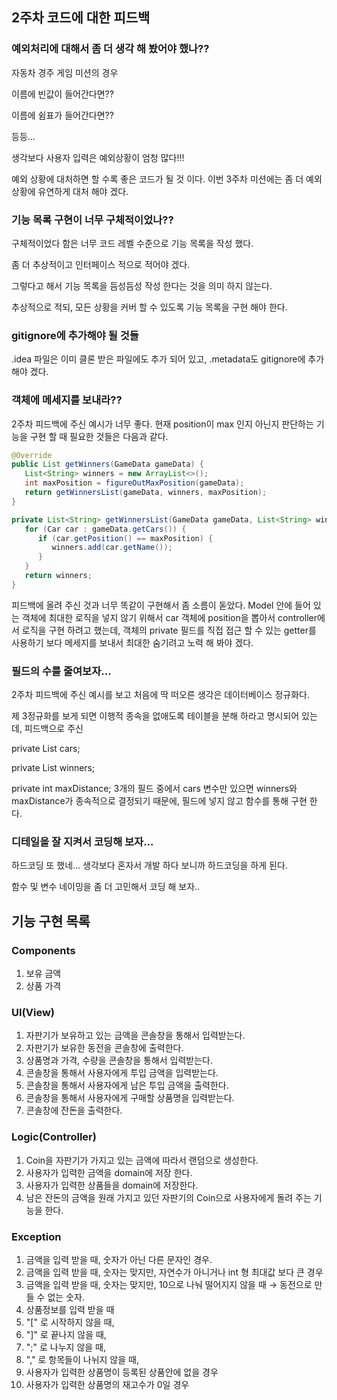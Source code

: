 ## 2주차 코드에 대한 피드백

### 예외처리에 대해서 좀 더 생각 해 봤어야 했나??

자동차 경주 게임 미션의 경우

이름에 빈값이 들어간다면??

이름에 쉼표가 들어간다면??

등등...

생각보다 사용자 입력은 예외상황이 엄청 많다!!!

예외 상황에 대처하면 할 수록 좋은 코드가 될 것 이다. 이번 3주차 미션에는 좀 더 예외 상황에 유연하게 대처 해야 겠다.

### 기능 목록 구현이 너무 구체적이었나??

구체적이었다 함은 너무 코드 레벨 수준으로 기능 목록을 작성 했다.

좀 더 추상적이고 인터페이스 적으로 적어야 겠다.

그렇다고 해서 기능 목록을 듬성듬성 작성 한다는 것을 의미 하지 않는다.

추상적으로 적되, 모든 상황을 커버 할 수 있도록 기능 목록을 구현 해야 한다.

### gitignore에 추가해야 될 것들

.idea 파일은 이미 클론 받은 파일에도 추가 되어 있고, .metadata도 gitignore에 추가 해야 겠다.

### 객체에 메세지를 보내라??

2주차 피드백에 주신 예시가 너무 좋다. 현재 position이 max 인지 아닌지 판단하는 기능을 구현 할 때 필요한 것들은 다음과 같다.

```java
@Override
public List getWinners(GameData gameData) {
   List<String> winners = new ArrayList<>();
   int maxPosition = figureOutMaxPosition(gameData);
   return getWinnersList(gameData, winners, maxPosition);
}

private List<String> getWinnersList(GameData gameData, List<String> winners, int maxPosition) {
   for (Car car : gameData.getCars()) {
      if (car.getPosition() == maxPosition) {
         winners.add(car.getName());
      }
   }
   return winners;
}
```

피드백에 올려 주신 것과  너무 똑같이 구현해서 좀 소름이 돋았다. Model 안에 들어 있는 객체에 최대한 로직을 넣지 않기 위해서 car 객체에 position을 뽑아서 controller에서 로직을 구현 하려고 했는데, 객체의 private 필드를 직접 접근 할 수 있는 getter를 사용하기 보다 메세지를 보내서 최대한 숨기려고 노력 해 봐야 겠다.

### 필드의 수를 줄여보자...

2주차 피드백에 주신 예시를 보고 처음에 딱 떠오른 생각은 데이터베이스 정규화다.

제 3정규화를 보게 되면 이행적 종속을 없애도록 테이블을 분해 하라고 명시되어 있는데, 피드백으로 주신

private List<Car> cars;

private List<String> winners;

private int maxDistance;
3개의 필드 중에서 cars 변수만 있으면 winners와 maxDistance가 종속적으로 결정되기 때문에, 필드에 넣지 않고 함수를 통해 구현 한다.

### 디테일을 잘 지켜서 코딩해 보자...

하드코딩 또 했네... 생각보다 혼자서 개발 하다 보니까 하드코딩을 하게 된다.

함수 및 변수 네이밍을 좀 더 고민해서 코딩 해 보자..

## 기능 구현 목록

### Components

1. 보유 금액
2. 상품 가격

### UI(View)

1. 자판기가 보유하고 있는 금액을 콘솔창을 통해서 입력받는다.
2. 자판기가 보유한 동전을 콘솔창에 출력한다.
3. 상품명과 가격, 수량을 콘솔창을 통해서 입력받는다.
4. 콘솔창을 통해서 사용자에게 투입 금액을 입력받는다.
5. 콘솔창을 통해서 사용자에게 남은 투입 금액을 출력한다.
6. 콘솔창을 통해서 사용자에게 구매할 상품명을 입력받는다.
7. 콘솔창에 잔돈을 출력한다.

### Logic(Controller)

1. Coin을 자판기가 가지고 있는 금액에 따라서 랜덤으로 생성한다.
2. 사용자가 입력한 금액을 domain에 저장 한다.
3. 사용자가 입력한 상품들을 domain에 저장한다.
4. 남은 잔돈의 금액을 원래 가지고 있던 자판기의 Coin으로 사용자에게 돌려 주는 기능을 한다.

### Exception

1. 금액을 입력 받을 때, 숫자가 아닌 다른 문자인 경우.
2. 금액을 입력 받을 때, 숫자는 맞지만, 자연수가 아니거나 int 형 최대값 보다 큰 경우
3. 금액을 입력 받을 때, 숫자는 맞지만, 10으로 나눠 떨어지지 않을 때 → 동전으로 만들 수 없는 숫자.
4. 상품정보를 입력 받을 때
  1. "[" 로 시작하지 않을 때,
  2. "]" 로 끝나지 않을 때,
  3. ";" 로 나누지 않을 때,
  4. "," 로 항목들이 나뉘지 않을 때,
5. 사용자가 입력한 상품명이 등록된 상품안에 없을 경우
6. 사용자가 입력한 상품명의 재고수가 0일 경우